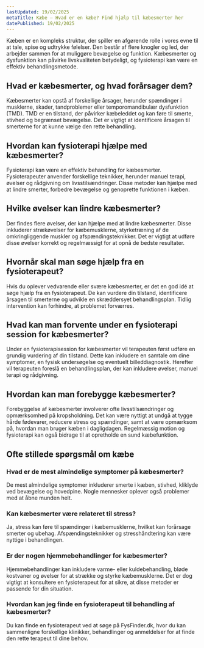 ```yaml
---
lastUpdated: 19/02/2025
metaTitle: Kæbe – Hvad er en kæbe? Find hjælp til kæbesmerter her
datePublished: 19/02/2025
---
```


Kæben er en kompleks struktur, der spiller en afgørende rolle i vores evne til at tale, spise og udtrykke følelser. Den består af flere knogler og led, der arbejder sammen for at muliggøre bevægelse og funktion. Kæbesmerter og dysfunktion kan påvirke livskvaliteten betydeligt, og fysioterapi kan være en effektiv behandlingsmetode.

## Hvad er kæbesmerter, og hvad forårsager dem?

Kæbesmerter kan opstå af forskellige årsager, herunder spændinger i musklerne, skader, tandproblemer eller temporomandibulær dysfunktion (TMD). TMD er en tilstand, der påvirker kæbeleddet og kan føre til smerte, stivhed og begrænset bevægelse. Det er vigtigt at identificere årsagen til smerterne for at kunne vælge den rette behandling.

## Hvordan kan fysioterapi hjælpe med kæbesmerter?

Fysioterapi kan være en effektiv behandling for kæbesmerter. Fysioterapeuter anvender forskellige teknikker, herunder manuel terapi, øvelser og rådgivning om livsstilsændringer. Disse metoder kan hjælpe med at lindre smerter, forbedre bevægelse og genoprette funktionen i kæben.

## Hvilke øvelser kan lindre kæbesmerter?

Der findes flere øvelser, der kan hjælpe med at lindre kæbesmerter. Disse inkluderer strækøvelser for kæbemusklerne, styrketræning af de omkringliggende muskler og afspændingsteknikker. Det er vigtigt at udføre disse øvelser korrekt og regelmæssigt for at opnå de bedste resultater.

## Hvornår skal man søge hjælp fra en fysioterapeut?

Hvis du oplever vedvarende eller svære kæbesmerter, er det en god idé at søge hjælp fra en fysioterapeut. De kan vurdere din tilstand, identificere årsagen til smerterne og udvikle en skræddersyet behandlingsplan. Tidlig intervention kan forhindre, at problemet forværres.

## Hvad kan man forvente under en fysioterapi session for kæbesmerter?

Under en fysioterapisession for kæbesmerter vil terapeuten først udføre en grundig vurdering af din tilstand. Dette kan inkludere en samtale om dine symptomer, en fysisk undersøgelse og eventuelt billeddiagnostik. Herefter vil terapeuten foreslå en behandlingsplan, der kan inkludere øvelser, manuel terapi og rådgivning.

## Hvordan kan man forebygge kæbesmerter?

Forebyggelse af kæbesmerter involverer ofte livsstilsændringer og opmærksomhed på kropsholdning. Det kan være nyttigt at undgå at tygge hårde fødevarer, reducere stress og spændinger, samt at være opmærksom på, hvordan man bruger kæben i dagligdagen. Regelmæssig motion og fysioterapi kan også bidrage til at opretholde en sund kæbefunktion.

## Ofte stillede spørgsmål om kæbe

### Hvad er de mest almindelige symptomer på kæbesmerter?

De mest almindelige symptomer inkluderer smerte i kæben, stivhed, kliklyde ved bevægelse og hovedpine. Nogle mennesker oplever også problemer med at åbne munden helt.

### Kan kæbesmerter være relateret til stress?

Ja, stress kan føre til spændinger i kæbemusklerne, hvilket kan forårsage smerter og ubehag. Afspændingsteknikker og stresshåndtering kan være nyttige i behandlingen.

### Er der nogen hjemmebehandlinger for kæbesmerter?

Hjemmebehandlinger kan inkludere varme- eller kuldebehandling, bløde kostvaner og øvelser for at strække og styrke kæbemusklerne. Det er dog vigtigt at konsultere en fysioterapeut for at sikre, at disse metoder er passende for din situation.

### Hvordan kan jeg finde en fysioterapeut til behandling af kæbesmerter?

Du kan finde en fysioterapeut ved at søge på FysFinder.dk, hvor du kan sammenligne forskellige klinikker, behandlinger og anmeldelser for at finde den rette terapeut til dine behov.
